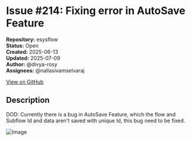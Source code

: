 # Issue #214: Fixing error in AutoSave Feature

**Repository:** esysflow  
**Status:** Open  
**Created:** 2025-06-13  
**Updated:** 2025-07-09  
**Author:** @divya-rosy  
**Assignees:** @nallasivamselvaraj  

[View on GitHub](https://github.com/Simtestlab/esysflow/issues/214)

## Description

DOD: Currently there is a bug in AutoSave Feature, which the flow and Subflow Id and data aren't saved with unique Id, this bug need to be fixed.

![Image](https://github.com/user-attachments/assets/a4b8b74f-9576-409a-8c58-05f2f3f9ab47)